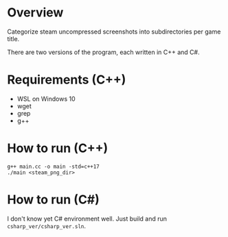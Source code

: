 # Overview

Categorize steam uncompressed screenshots into subdirectories per game title.

There are two versions of the program, each written in C++ and C#.

# Requirements (C++)

* WSL on Windows 10
* wget
* grep
* g++

# How to run (C++)

```
g++ main.cc -o main -std=c++17
./main <steam_png_dir>
```

# How to run (C#)

I don't know yet C# environment well.
Just build and run `csharp_ver/csharp_ver.sln`.
